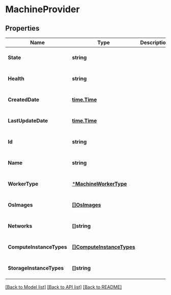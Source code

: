 # MachineProvider

## Properties
Name | Type | Description | Notes
------------ | ------------- | ------------- | -------------
**State** | **string** |  | [optional] [default to null]
**Health** | **string** |  | [optional] [default to null]
**CreatedDate** | [**time.Time**](time.Time.md) |  | [optional] [default to null]
**LastUpdateDate** | [**time.Time**](time.Time.md) |  | [optional] [default to null]
**Id** | **string** |  | [optional] [default to null]
**Name** | **string** |  | [optional] [default to null]
**WorkerType** | [***MachineWorkerType**](MachineWorkerType.md) |  | [optional] [default to null]
**OsImages** | [**[]OsImages**](OsImages.md) |  | [optional] [default to null]
**Networks** | **[]string** |  | [optional] [default to null]
**ComputeInstanceTypes** | [**[]ComputeInstanceTypes**](ComputeInstanceTypes.md) |  | [optional] [default to null]
**StorageInstanceTypes** | **[]string** |  | [optional] [default to null]

[[Back to Model list]](../README.md#documentation-for-models) [[Back to API list]](../README.md#documentation-for-api-endpoints) [[Back to README]](../README.md)

